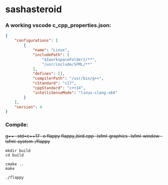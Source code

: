 # sashasteroid

### A working vscode c_cpp_properties.json:

```json
{
    "configurations": [
        {
            "name": "Linux",
            "includePath": [
                "${workspaceFolder}/**",
                "/usr/include/SFML/**"
            ],
            "defines": [],
            "compilerPath": "/usr/bin/g++",
            "cStandard": "c17",
            "cppStandard": "c++14",
            "intelliSenseMode": "linux-clang-x64"
        }
    ],
    "version": 4
}
```

### Compile: 

~~g++ -std=c++17 -o flappy flappy_bird.cpp -lsfml-graphics -lsfml-window -lsfml-system ./flappy~~

```
mkdir build
cd build 

cmake .. 
make

./flappy
```
